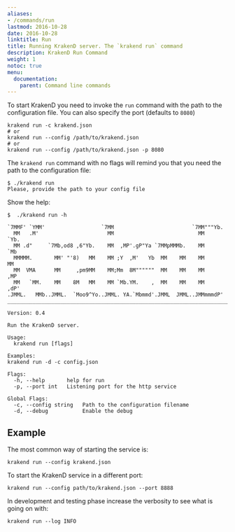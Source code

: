 ```yaml
---
aliases:
- /commands/run
lastmod: 2016-10-28
date: 2016-10-28
linktitle: Run
title: Running KrakenD server. The `krakend run` command
description: KrakenD Run Command
weight: 1
notoc: true
menu:
  documentation:
    parent: Command line commands
---
```


To start KrakenD you need to invoke the `run` command with the path to the configuration file. You
can also specify the port (defaults to `8080`)

    krakend run -c krakend.json
    # or
    krakend run --config /path/to/krakend.json
    # or
    krakend run --config /path/to/krakend.json -p 8080

The `krakend run` command with no flags will remind you that you need the path to the configuration file:

    $ ./krakend run
    Please, provide the path to your config file

Show the help:

    $  ./krakend run -h

    `7MMF' `YMM'                  `7MM                         `7MM"""Yb.
      MM   .M'                      MM                           MM    `Yb.
      MM .d"     `7Mb,od8 ,6"Yb.    MM  ,MP'.gP"Ya `7MMpMMMb.    MM     `Mb
      MMMMM.       MM' "'8)   MM    MM ;Y  ,M'   Yb  MM    MM    MM      MM
      MM  VMA      MM     ,pm9MM    MM;Mm  8M""""""  MM    MM    MM     ,MP
      MM   `MM.    MM    8M   MM    MM `Mb.YM.    ,  MM    MM    MM    ,dP'
    .JMML.   MMb..JMML.  `Moo9^Yo..JMML. YA.`Mbmmd'.JMML  JMML..JMMmmmdP'
    _______________________________________________________________________

    Version: 0.4

    Run the KrakenD server.

    Usage:
      krakend run [flags]

    Examples:
    krakend run -d -c config.json

    Flags:
      -h, --help       help for run
      -p, --port int   Listening port for the http service

    Global Flags:
      -c, --config string   Path to the configuration filename
      -d, --debug           Enable the debug



## Example
The most common way of starting the service is:

    krakend run --config krakend.json

To start the KrakenD service in a different port:

    krakend run --config path/to/krakend.json --port 8888

In development and testing phase increase the verbosity to see what is going on with:

    krakend run --log INFO